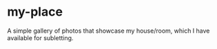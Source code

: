 # my-place
A simple gallery of photos that showcase my house/room, which I have available for subletting.
